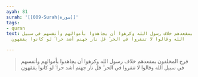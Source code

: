 ```yaml
---
ayah: 81
surah: '[[009-Surah|سورة]]'
tags:
- quran
text: فرح المخلفون بمقعدهم خلاف رسول الله وكرهوا أن يجاهدوا بأموالهم وأنفسهم في سبيل
  الله وقالوا لا تنفروا في الحر ۗ قل نار جهنم أشد حرا ۚ لو كانوا يفقهون

---
```

> فرح المخلفون بمقعدهم خلاف رسول الله وكرهوا أن يجاهدوا بأموالهم وأنفسهم في سبيل الله وقالوا لا تنفروا في الحر ۗ قل نار جهنم أشد حرا ۚ لو كانوا يفقهون
